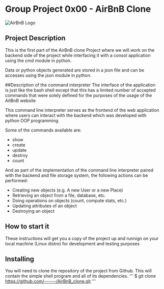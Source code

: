 # Group Project 0x00 - AirBnB Clone
![AirBnB Logo](https://www.digital.ink/wp-content/uploads/airbnb_logo_detail.jpg)

## Project Description
This is the first part of the AirBnB clone Project where we will work on the backend side of the project while interfacing it with a consol application using the cmd module in python.

Data or python objects generated are stored in a json file and can be accesses using the json module in python.

##Description of the command interpreter
The interface of the application is just like the bash shell except that this has a limited number of accepted commands that were solely defined for the purposes of the usage of the AitBnB website

This command line interpreter serves as the frontend of the web application where users can interact with the backend which was developed with python OOP programming.

Some of the commands available are:
* show
* create
* update
* destroy
* count

And as part of the implementation of the command line interpreter paired with the backend and file storage system, the following actions can be performed:
* Creating new objects (e.g. A new User or a new Place)
* Retrieving an object from a file, database, etc.
* Doing operations on objects (count, compute stats, etc.)
* Updating attributes of an object
* Destroying an object

## How to start it
These instructions will get you a copy of the project up and runnign on your local machine (Linux distro) for development and testing purposes

## Installing
You will need to clone the repository of the project from Github. This will contain the simple shell program and all of its dependencies.
'''
$ git clone https://github.com/------/AirBnB_clone.git
'''

